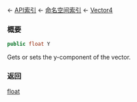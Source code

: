 ← [API索引](Api-Index) ← [命名空间索引](Namespace-Index) ← [Vector4](VRageMath.Vector4)

### 概要

```csharp
public float Y
```

Gets or sets the y-component of the vector.

### 返回

[float](https://docs.microsoft.com/en-us/dotnet/api/System.Single?view=netframework-4.6)

